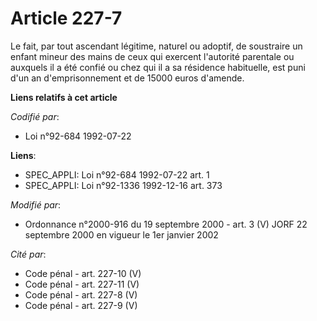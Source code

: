 # Article 227-7

Le fait, par tout ascendant légitime, naturel ou adoptif, de soustraire un enfant mineur des mains de ceux qui exercent
l'autorité parentale ou auxquels il a été confié ou chez qui il a sa résidence habituelle, est puni d'un an d'emprisonnement
et de 15000 euros d'amende.

**Liens relatifs à cet article**

_Codifié par_:

  - Loi n°92-684 1992-07-22

**Liens**:

  - SPEC_APPLI: Loi n°92-684 1992-07-22 art. 1
  - SPEC_APPLI: Loi n°92-1336 1992-12-16 art. 373

_Modifié par_:

  - Ordonnance n°2000-916 du 19 septembre 2000 - art. 3 (V) JORF 22 septembre 2000 en vigueur le 1er janvier 2002

_Cité par_:

  - Code pénal - art. 227-10 (V)
  - Code pénal - art. 227-11 (V)
  - Code pénal - art. 227-8 (V)
  - Code pénal - art. 227-9 (V)
